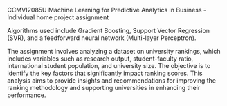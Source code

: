 CCMVI2085U Machine Learning for Predictive Analytics in Business - Individual home project assignment

Algorithms used include Gradient Boosting, Support Vector Regression (SVR), and a feedforward neural network (Multi-layer Perceptron).

The assignment involves analyzing a dataset on university rankings, which includes variables such as research output, student-faculty ratio, international student population, and university size. The objective is to identify the key factors that significantly impact ranking scores. This analysis aims to provide insights and recommendations for improving the ranking methodology and supporting universities in enhancing their performance.
